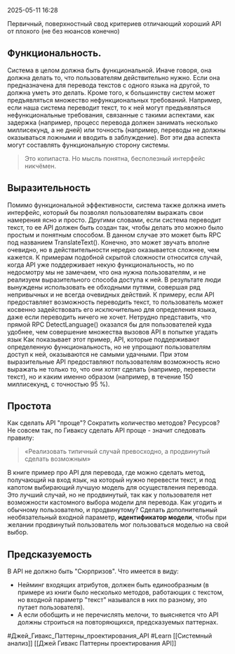  2025-05-11 16:28

Первичный, поверхностный свод критериев отличающий хороший API от плохого (не без нюансов конечно)

## Функциональность.
Система в целом должна быть функциональной. Иначе говоря, она должна делать то, что пользователям действительно нужно. Если она предназначена для перевода текстов с одного языка на другой, то должна уметь это делать. Кроме того, к большинству систем может предъявляться множество нефункциональных требований. Например, если наша система переводит текст, то к ней могут предъявляться нефункциональные требования, связанные с такими аспектами, как задержка (например, процесс перевода должен занимать несколько миллисекунд, а не дней) или точность (например, переводы не должны оказываться ложными и вводить в заблуждение). Вот эти два аспекта могут составлять функциональную сторону системы.

>Это копипаста. Но мысль понятна, бесполезный интерфейс никчёмен. 

## Выразительность
Помимо функциональной эффективности, система также должна иметь интерфейс, который бы позволял пользователям выражать свои намерения ясно и просто. Другими словами, если система переводит текст, то ее API должен быть создан так, чтобы делать это можно было простым и понятным способом. В данном случае это может быть RPC под названием TranslateText(). Конечно, это может звучать вполне очевидно, но в действительности нередко оказывается сложнее, чем кажется. К примерам подобной скрытой сложности относится случай, когда API уже поддерживает некую функциональность, но по недосмотру мы не замечаем, что она нужна пользователям, и не реализуем выразительного способа доступа к ней. В результате люди вынуждены использовать ее обходными путями, совершая ряд непривычных и не всегда очевидных действий. К примеру, если API предоставляет возможность переводить текст, то пользователь может косвенно задействовать его исключительно для определения языка, даже если переводить ничего не хочет. Нетрудно представить, что прямой RPC DetectLanguage() оказался бы для пользователей куда удобнее, чем совершение множества вызовов API в попытке угадать язык
Как показывает этот пример, API, которые поддерживают определенную функциональность, но не упрощают пользователям доступ к ней, оказываются не самыми удачными. При этом выразительные API предоставляют пользователям возможность ясно выражать не только то, что они хотят сделать (например, перевести текст), но и каким именно образом (например, в течение 150 миллисекунд, с точностью 95 %).

## Простота
Как сделать API "проще"? Сократить количество методов? Ресурсов? Не совсем так, по Гиваксу сделать API проще - значит следовать правилу:

>«Реализовать типичный случай превосходно, а продвинутый сделать возможным» 

В книге пример про API для перевода, где можно сделать метод, получающий на вход язык, на который нужно перевести текст, и под капотом выбирающий лучшую модель для осуществления перевода. Это лучший случай, но не продвинутый, так как у пользователя нет возможности кастомного выбора модели для перевода.
Как угодить и обычному пользователю, и продвинутому?
Сделать дополнительный необязательный входной параметр, **идентификатор модели**, чтобы при желании продвинутый пользователь мог пользоваться моделью на свой выбор.

## Предсказуемость
В API не должно быть "Сюрпризов".
Что имеется в виду:
- Нейминг входящих атрибутов, должен быть единообразным (в примере из книги было несколько методов, работающих с текстом, но входной параметр "текст" назывался в них по разному, это путает пользователя).
- А если обобщить и не перечислять мелочи, то выясняется что API должны строиться на повторяющихся, предсказуемых паттернах.


#Джей_Гивакс_Паттерны_проектирования_API 
#Learn
[[Системный анализ]]
[[Джей Гивакс Паттерны проектирования API]]